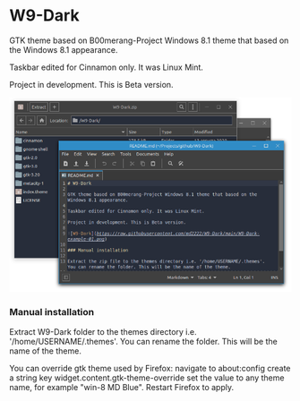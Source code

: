 # W9-Dark

GTK theme based on B00merang-Project Windows 8.1 theme that based on the Windows 8.1 appearance.

Taskbar edited for Cinnamon only. It was Linux Mint.

Project in development. This is Beta version.

![W9-Dark](https://raw.githubusercontent.com/md2222/W9-Dark/main/W9-Dark-example-01.png)

### Manual installation

Extract W9-Dark folder to the themes directory i.e. '/home/USERNAME/.themes'. You can rename the folder. This will be the name of the theme.

You can override gtk theme used by Firefox: navigate to about:config create a string key widget.content.gtk-theme-override set the value to any theme name, for example "win-8 MD Blue". Restart Firefox to apply.
